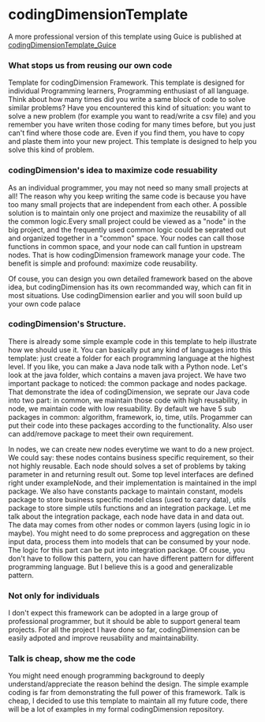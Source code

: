 # codingDimensionTemplate

A more professional version of this template using Guice is published at [codingDimensionTemplate_Guice](https://github.com/xzhuah/codingDimensionTemplate_Guice)

### What stops us from reusing our own code
 Template for codingDimension Framework. This template is designed for individual Programming learners, Programming enthusiast of all language. Think about how many times did you write a same block of code to solve similar problems? Have you encountered this kind of situation: you want to solve a new problem (for example you want to read/write a csv file) and you remember you have writen those coding for many times before, but you just can't find where those code are. Even if you find them, you have to copy and plaste them into your new project. This template is designed to help you solve this kind of problem. 

### codingDimension's idea to maximize code resuability
As an individual programmer, you may not need so many small projects at all! The reason why you keep writing the same code is because you have too many small projects that are independent from each other. A possible solution is to maintain only one project and maximize the reusability of all the common logic.Every small project could be viewed as a "node" in the big project, and the frequently used common logic could be seprated out and organized together in a "common" space. Your nodes can call those functions in common space, and your node can call funtion in upstream nodes. That is how codingDimension framework manage your code. The benefit is simple and profound: maximize code reusability.

Of couse, you can design you own detailed framework based on the above idea, but codingDimension has its own recommanded way, which can fit in most situations. Use codingDimension earlier and you will soon build up your own code palace  

### codingDimension's Structure.

There is already some simple example code in this template to help illustrate how we should use it. You can basically put any kind of languages into this template: just create a folder for each programming language at the highest level. If you like, you can make a Java node talk with a Python node. Let's look at the java folder, which contains a maven java project. We have two important package to noticed: the common package and nodes package. That demonstrate the idea of codingDimension, we seprate our Java code into two part: in common, we maintain those code with high reusability, in node, we maintain code with low resuability. By default we have 5 sub packages in common: algorithm, framework, io, time, utils. Progammer can put their code into these packages according to the functionality. Also user can add/remove package to meet their own requirement.

 In nodes, we can create new nodes everytime we want to do a new project. We could say: these nodes contains business specific requirement, so their not highly reusable. Each node should solves a set of problems by taking parameter in and returning result out. Some top level interfaces are defined right under exampleNode, and their implementation is maintained in the impl package. We also have constants package to maintain constant, models package to store business specific model class (used to carry data), utils package to store simple utils functions and an integration package. Let me talk about the integration package, each node have data in and data out. The data may comes from other nodes or common layers (using logic in io maybe). You might need to do some preprocess and aggregation on these input data, process them into models that can be consumed by your node. The logic for this part can be put into integration package. Of couse, you don't have to follow this pattern, you can have different pattern for different programming language. But I believe this is a good and generalizable pattern.

### Not only for individuals

I don't expect this framework can be adopted in a large group of professional programmer, but it should be able to support general team projects. For all the project I have done so far, codingDimension can be easily adpoted and improve reusability and maintainability.


### Talk is cheap, show me the code

You might need enough programming background to deeply understand/appreciate the reason behind the design. The simple example coding is far from demonstrating the full power of this framework. Talk is cheap, I decided to use this template to maintain all my future code, there will be a lot of examples in my formal codingDimension repository.
